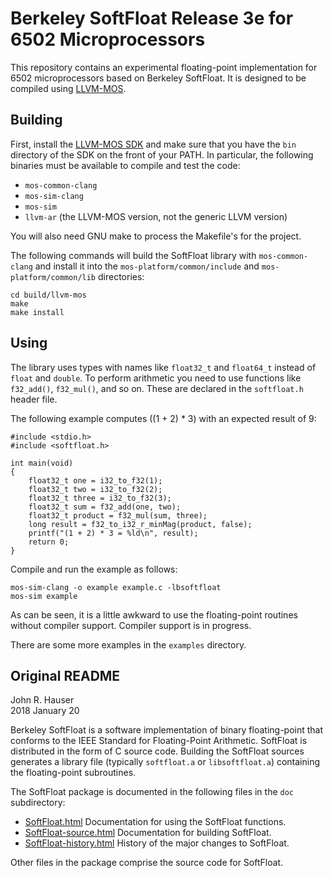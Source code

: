 
Berkeley SoftFloat Release 3e for 6502 Microprocessors
======================================================

This repository contains an experimental floating-point implementation
for 6502 microprocessors based on Berkeley SoftFloat.  It is designed
to be compiled using [LLVM-MOS](https://llvm-mos.org/wiki/Welcome).

Building
--------

First, install the [LLVM-MOS SDK](https://github.com/llvm-mos/llvm-mos-sdk#getting-started) and make sure that you have the `bin` directory of the SDK
on the front of your PATH.  In particular, the following binaries must
be available to compile and test the code:

* `mos-common-clang`
* `mos-sim-clang`
* `mos-sim`
* `llvm-ar` (the LLVM-MOS version, not the generic LLVM version)

You will also need GNU make to process the Makefile's for the project.

The following commands will build the SoftFloat library with `mos-common-clang`
and install it into the `mos-platform/common/include` and
`mos-platform/common/lib` directories:

    cd build/llvm-mos
    make
    make install

Using
-----

The library uses types with names like `float32_t` and `float64_t`
instead of `float` and `double`.  To perform arithmetic you need
to use functions like `f32_add()`, `f32_mul()`, and so on.  These are
declared in the `softfloat.h` header file.

The following example computes ((1 + 2) * 3) with an expected result of 9:

    #include <stdio.h>
    #include <softfloat.h>

    int main(void)
    {
        float32_t one = i32_to_f32(1);
        float32_t two = i32_to_f32(2);
        float32_t three = i32_to_f32(3);
        float32_t sum = f32_add(one, two);
        float32_t product = f32_mul(sum, three);
        long result = f32_to_i32_r_minMag(product, false);
        printf("(1 + 2) * 3 = %ld\n", result);
        return 0;
    }

Compile and run the example as follows:

    mos-sim-clang -o example example.c -lbsoftfloat
    mos-sim example

As can be seen, it is a little awkward to use the floating-point
routines without compiler support.  Compiler support is in progress.

There are some more examples in the `examples` directory.

Original README
---------------

John R. Hauser<br>
2018 January 20


Berkeley SoftFloat is a software implementation of binary floating-point
that conforms to the IEEE Standard for Floating-Point Arithmetic.  SoftFloat
is distributed in the form of C source code.  Building the SoftFloat sources
generates a library file (typically `softfloat.a` or `libsoftfloat.a`)
containing the floating-point subroutines.


The SoftFloat package is documented in the following files in the `doc`
subdirectory:

* [SoftFloat.html](http://www.jhauser.us/arithmetic/SoftFloat-3/doc/SoftFloat.html) Documentation for using the SoftFloat functions.
* [SoftFloat-source.html](http://www.jhauser.us/arithmetic/SoftFloat-3/doc/SoftFloat-source.html) Documentation for building SoftFloat.
* [SoftFloat-history.html](http://www.jhauser.us/arithmetic/SoftFloat-3/doc/SoftFloat-history.html) History of the major changes to SoftFloat.

Other files in the package comprise the source code for SoftFloat.

